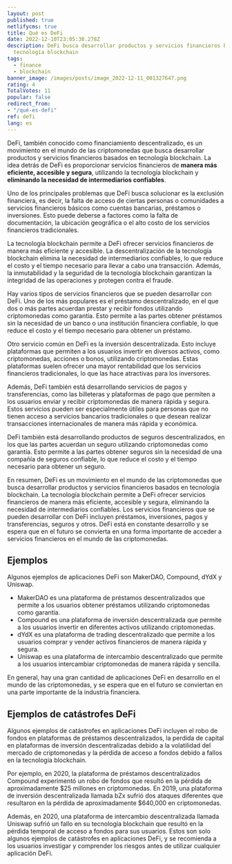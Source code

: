 ```yaml
---
layout: post
published: true
netlifycms: true
title: Qué es DeFi
date: 2022-12-10T23:05:38.278Z
description: DeFi busca desarrollar productos y servicios financieros basados en
  tecnología blockchain
tags:
  - finance
  - blockchain
banner_image: /images/posts/image_2022-12-11_001327647.png
rating: 4
TotalVotes: 11
popular: false
redirect_from:
- "/qué-es-defi"
ref: defi
lang: es
---
```

DeFi, también conocido como financiamiento descentralizado, es un movimiento en el mundo de las criptomonedas que busca desarrollar productos y servicios financieros basados en tecnología blockchain. La idea detrás de DeFi es proporcionar servicios financieros de **manera más eficiente, accesible y segura**, utilizando la tecnología blockchain y **eliminando la necesidad de intermediarios confiables**.

Uno de los principales problemas que DeFi busca solucionar es la exclusión financiera, es decir, la falta de acceso de ciertas personas o comunidades a servicios financieros básicos como cuentas bancarias, préstamos o inversiones. Esto puede deberse a factores como la falta de documentación, la ubicación geográfica o el alto costo de los servicios financieros tradicionales.

La tecnología blockchain permite a DeFi ofrecer servicios financieros de manera más eficiente y accesible. La descentralización de la tecnología blockchain elimina la necesidad de intermediarios confiables, lo que reduce el costo y el tiempo necesario para llevar a cabo una transacción. Además, la inmutabilidad y la seguridad de la tecnología blockchain garantizan la integridad de las operaciones y protegen contra el fraude.

Hay varios tipos de servicios financieros que se pueden desarrollar con DeFi. Uno de los más populares es el préstamo descentralizado, en el que dos o más partes acuerdan prestar y recibir fondos utilizando criptomonedas como garantía. Esto permite a las partes obtener préstamos sin la necesidad de un banco o una institución financiera confiable, lo que reduce el costo y el tiempo necesario para obtener un préstamo.

Otro servicio común en DeFi es la inversión descentralizada. Esto incluye plataformas que permiten a los usuarios invertir en diversos activos, como criptomonedas, acciones o bonos, utilizando criptomonedas. Estas plataformas suelen ofrecer una mayor rentabilidad que los servicios financieros tradicionales, lo que las hace atractivas para los inversores.

Además, DeFi también está desarrollando servicios de pagos y transferencias, como las billeteras y plataformas de pago que permiten a los usuarios enviar y recibir criptomonedas de manera rápida y segura. Estos servicios pueden ser especialmente útiles para personas que no tienen acceso a servicios bancarios tradicionales o que desean realizar transacciones internacionales de manera más rápida y económica.

DeFi también está desarrollando productos de seguros descentralizados, en los que las partes acuerdan un seguro utilizando criptomonedas como garantía. Esto permite a las partes obtener seguros sin la necesidad de una compañía de seguros confiable, lo que reduce el costo y el tiempo necesario para obtener un seguro.

En resumen, DeFi es un movimiento en el mundo de las criptomonedas que busca desarrollar productos y servicios financieros basados en tecnología blockchain. La tecnología blockchain permite a DeFi ofrecer servicios financieros de manera más eficiente, accesible y segura, eliminando la necesidad de intermediarios confiables. Los servicios financieros que se pueden desarrollar con DeFi incluyen préstamos, inversiones, pagos y transferencias, seguros y otros. DeFi está en constante desarrollo y se espera que en el futuro se convierta en una forma importante de acceder a servicios financieros en el mundo de las criptomonedas.

## Ejemplos

Algunos ejemplos de aplicaciones DeFi son MakerDAO, Compound, dYdX y Uniswap.

* MakerDAO es una plataforma de préstamos descentralizados que permite a los usuarios obtener préstamos utilizando criptomonedas como garantía.
* Compound es una plataforma de inversión descentralizada que permite a los usuarios invertir en diferentes activos utilizando criptomonedas.
* dYdX es una plataforma de trading descentralizado que permite a los usuarios comprar y vender activos financieros de manera rápida y segura.
* Uniswap es una plataforma de intercambio descentralizado que permite a los usuarios intercambiar criptomonedas de manera rápida y sencilla.

En general, hay una gran cantidad de aplicaciones DeFi en desarrollo en el mundo de las criptomonedas, y se espera que en el futuro se conviertan en una parte importante de la industria financiera.

## E﻿jemplos de catástrofes DeFi

Algunos ejemplos de catástrofes en aplicaciones DeFi incluyen el robo de fondos en plataformas de préstamos descentralizados, la perdida de capital en plataformas de inversión descentralizadas debido a la volatilidad del mercado de criptomonedas y la pérdida de acceso a fondos debido a fallos en la tecnología blockchain.

Por ejemplo, en 2020, la plataforma de préstamos descentralizados Compound experimentó un robo de fondos que resultó en la pérdida de aproximadamente $25 millones en criptomonedas. En 2019, una plataforma de inversión descentralizada llamada bZx sufrió dos ataques diferentes que resultaron en la pérdida de aproximadamente $640,000 en criptomonedas.

Además, en 2020, una plataforma de intercambio descentralizada llamada Uniswap sufrió un fallo en su tecnología blockchain que resultó en la pérdida temporal de acceso a fondos para sus usuarios. Estos son solo algunos ejemplos de catástrofes en aplicaciones DeFi, y se recomienda a los usuarios investigar y comprender los riesgos antes de utilizar cualquier aplicación DeFi.
